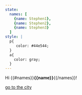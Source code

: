 ```yaml
---
state:
  names: [
    {name: Stephen1},
    {name: Stephen2},
    {name: Stephen3}
  ]
style: |
  p{
     color: #44e544;
  }
  a{
    color: gray;
  }
---
```


Hi {{#names}}<b>{{name}}</b>{{/names}}!

[go to the city](city)